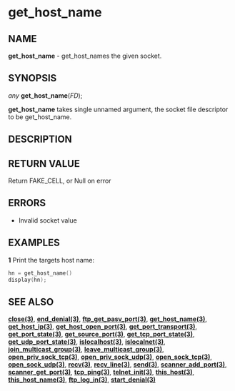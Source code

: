 # get_host_name

## NAME

**get_host_name** - get_host_names the given socket.

## SYNOPSIS

*any* **get_host_name**(*FD*);

**get_host_name** takes single unnamed argument, the socket file descriptor to be get_host_name.

## DESCRIPTION



## RETURN VALUE

Return FAKE_CELL, or Null on error

## ERRORS
- Invalid socket value
 
## EXAMPLES

**1** Print the targets host name:
```cpp
hn = get_host_name()
display(hn);

```

## SEE ALSO

**[close(3)](close.md)**, **[end_denial(3)](end_denial.md)**, **[ftp_get_pasv_port(3)](ftp_get_pasv_port.md)**, **[get_host_name(3)](get_host_name.md)**, **[get_host_ip(3)](get_host_ip.md)**, **[get_host_open_port(3)](get_host_open_port.md)**, **[get_port_transport(3)](get_port_transport.md)**, **[get_port_state(3)](get_port_state.md)**, **[get_source_port(3)](get_source_port.md)**, **[get_tcp_port_state(3)](get_tcp_port_state.md)**, **[get_udp_port_state(3)](get_udp_port_state.md)**, **[islocalhost(3)](islocalhost.md)**, **[islocalnet(3)](islocalnet.md)**, **[join_multicast_group(3)](join_multicast_group.md)**, **[leave_multicast_group(3)](leave_multicast_group.md)**, **[open_priv_sock_tcp(3)](open_priv_sock_tcp.md)**, **[open_priv_sock_udp(3)](open_priv_sock_udp.md)**, **[open_sock_tcp(3)](open_sock_tcp.md)**, **[open_sock_udp(3)](open_sock_udp.md)**, **[recv(3)](recv.md)**, **[recv_line(3)](recv_line.md)**, **[send(3)](send.md)**, **[scanner_add_port(3)](scanner_add_port.md)**, **[scanner_get_port(3)](scanner_get_port.md)**, **[tcp_ping(3)](tcp_ping.md)**, **[telnet_init(3)](telnet_init.md)**, **[this_host(3)](this_host.md)**, **[this_host_name(3)](this_host_name.md)**, **[ftp_log_in(3)](ftp_log_in.md)**, **[start_denial(3)](start_denial.md)**
